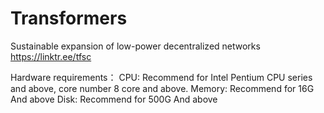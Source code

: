 # Transformers
Sustainable  expansion of  low-power  decentralized  networks
https://linktr.ee/tfsc

Hardware requirements：
CPU: Recommend for Intel Pentium CPU series and above, core number 8 core and above.
Memory: Recommend for 16G And above
Disk: Recommend for 500G And above
